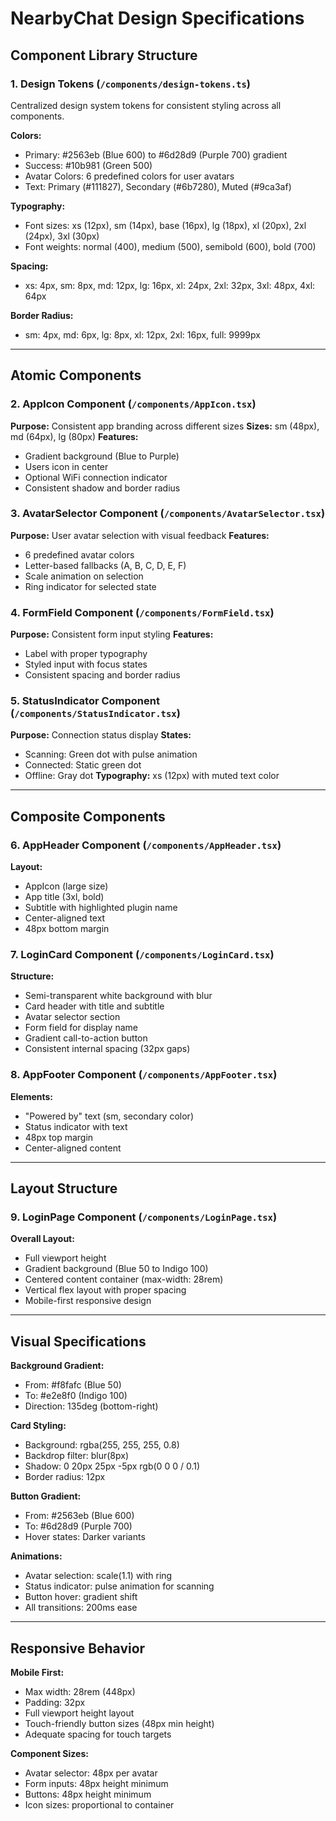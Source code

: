 # NearbyChat Design Specifications

## Component Library Structure

### 1. Design Tokens (`/components/design-tokens.ts`)
Centralized design system tokens for consistent styling across all components.

**Colors:**
- Primary: #2563eb (Blue 600) to #6d28d9 (Purple 700) gradient
- Success: #10b981 (Green 500)
- Avatar Colors: 6 predefined colors for user avatars
- Text: Primary (#111827), Secondary (#6b7280), Muted (#9ca3af)

**Typography:**
- Font sizes: xs (12px), sm (14px), base (16px), lg (18px), xl (20px), 2xl (24px), 3xl (30px)
- Font weights: normal (400), medium (500), semibold (600), bold (700)

**Spacing:**
- xs: 4px, sm: 8px, md: 12px, lg: 16px, xl: 24px, 2xl: 32px, 3xl: 48px, 4xl: 64px

**Border Radius:**
- sm: 4px, md: 6px, lg: 8px, xl: 12px, 2xl: 16px, full: 9999px

---

## Atomic Components

### 2. AppIcon Component (`/components/AppIcon.tsx`)
**Purpose:** Consistent app branding across different sizes
**Sizes:** sm (48px), md (64px), lg (80px)
**Features:**
- Gradient background (Blue to Purple)
- Users icon in center
- Optional WiFi connection indicator
- Consistent shadow and border radius

### 3. AvatarSelector Component (`/components/AvatarSelector.tsx`)
**Purpose:** User avatar selection with visual feedback
**Features:**
- 6 predefined avatar colors
- Letter-based fallbacks (A, B, C, D, E, F)
- Scale animation on selection
- Ring indicator for selected state

### 4. FormField Component (`/components/FormField.tsx`)
**Purpose:** Consistent form input styling
**Features:**
- Label with proper typography
- Styled input with focus states
- Consistent spacing and border radius

### 5. StatusIndicator Component (`/components/StatusIndicator.tsx`)
**Purpose:** Connection status display
**States:**
- Scanning: Green dot with pulse animation
- Connected: Static green dot
- Offline: Gray dot
**Typography:** xs (12px) with muted text color

---

## Composite Components

### 6. AppHeader Component (`/components/AppHeader.tsx`)
**Layout:**
- AppIcon (large size)
- App title (3xl, bold)
- Subtitle with highlighted plugin name
- Center-aligned text
- 48px bottom margin

### 7. LoginCard Component (`/components/LoginCard.tsx`)
**Structure:**
- Semi-transparent white background with blur
- Card header with title and subtitle
- Avatar selector section
- Form field for display name
- Gradient call-to-action button
- Consistent internal spacing (32px gaps)

### 8. AppFooter Component (`/components/AppFooter.tsx`)
**Elements:**
- "Powered by" text (sm, secondary color)
- Status indicator with text
- 48px top margin
- Center-aligned content

---

## Layout Structure

### 9. LoginPage Component (`/components/LoginPage.tsx`)
**Overall Layout:**
- Full viewport height
- Gradient background (Blue 50 to Indigo 100)
- Centered content container (max-width: 28rem)
- Vertical flex layout with proper spacing
- Mobile-first responsive design

---

## Visual Specifications

**Background Gradient:**
- From: #f8fafc (Blue 50)
- To: #e2e8f0 (Indigo 100)
- Direction: 135deg (bottom-right)

**Card Styling:**
- Background: rgba(255, 255, 255, 0.8)
- Backdrop filter: blur(8px)
- Shadow: 0 20px 25px -5px rgb(0 0 0 / 0.1)
- Border radius: 12px

**Button Gradient:**
- From: #2563eb (Blue 600)
- To: #6d28d9 (Purple 700)
- Hover states: Darker variants

**Animations:**
- Avatar selection: scale(1.1) with ring
- Status indicator: pulse animation for scanning
- Button hover: gradient shift
- All transitions: 200ms ease

---

## Responsive Behavior

**Mobile First:**
- Max width: 28rem (448px)
- Padding: 32px
- Full viewport height layout
- Touch-friendly button sizes (48px min height)
- Adequate spacing for touch targets

**Component Sizes:**
- Avatar selector: 48px per avatar
- Form inputs: 48px height minimum
- Buttons: 48px height minimum
- Icon sizes: proportional to container